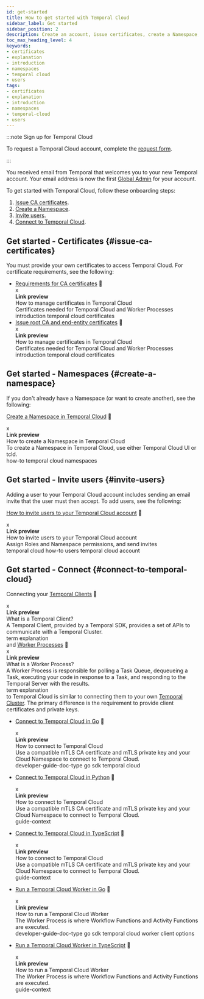 ```yaml
---
id: get-started
title: How to get started with Temporal Cloud
sidebar_label: Get started
sidebar_position: 2
description: Create an account, issue certificates, create a Namespace, invite users, and connect.
toc_max_heading_level: 4
keywords:
- certificates
- explanation
- introduction
- namespaces
- temporal cloud
- users
tags:
- certificates
- explanation
- introduction
- namespaces
- temporal-cloud
- users
---
```


<!-- THIS FILE IS GENERATED. DO NOT EDIT THIS FILE DIRECTLY -->

:::note Sign up for Temporal Cloud

To request a Temporal Cloud account, complete the [request form](https://pages.temporal.io/cloud-request-access).

:::

<!--- Onboarding guide for Temporal Cloud --->

You received email from Temporal that welcomes you to your new Temporal account.
Your email address is now the first [Global Admin](/cloud/#account-level-roles) for your account.

To get started with Temporal Cloud, follow these onboarding steps:

<!--- 1. [Create an account.](#create-an-account-in-temporal-cloud) --->

1. [Issue CA certificates](#issue-ca-certificates).
1. [Create a Namespace](#create-a-namespace).
1. [Invite users](#invite-users).
1. [Connect to Temporal Cloud](#connect-to-temporal-cloud).

## Get started - Certificates {#issue-ca-certificates}

You must provide your own certificates to access Temporal Cloud.
For certificate requirements, see the following:

- [Requirements for CA certificates](/cloud/account-setup/certificates#certificate-requirements) <span id="i-67fe5190-47b8-48e4-a218-cad3196f3368" class="clickable-i clickable-link-preview">🔗</span><div id="preview-modal-67fe5190-47b8-48e4-a218-cad3196f3368" class="preview-modal"><div class="modal-header"><div id="x-67fe5190-47b8-48e4-a218-cad3196f3368" class="clickable-x clickable-link-preview">x</div><b>Link preview</b></div><div class="preview-modal-title">How to manage certificates in Temporal Cloud</div><div class="preview-modal-description">Certificates needed for Temporal Cloud and Worker Processes</div><div class="preview-modal-tags"><span class="preview-modal-tag">introduction</span> <span class="preview-modal-tag">temporal cloud</span> <span class="preview-modal-tag">certificates</span></div></div>
- [Issue root CA and end-entity certificates](/cloud/account-setup/certificates#issue-certificates) <span id="i-351ba640-c168-4dcb-9e8f-a6a67847feea" class="clickable-i clickable-link-preview">🔗</span><div id="preview-modal-351ba640-c168-4dcb-9e8f-a6a67847feea" class="preview-modal"><div class="modal-header"><div id="x-351ba640-c168-4dcb-9e8f-a6a67847feea" class="clickable-x clickable-link-preview">x</div><b>Link preview</b></div><div class="preview-modal-title">How to manage certificates in Temporal Cloud</div><div class="preview-modal-description">Certificates needed for Temporal Cloud and Worker Processes</div><div class="preview-modal-tags"><span class="preview-modal-tag">introduction</span> <span class="preview-modal-tag">temporal cloud</span> <span class="preview-modal-tag">certificates</span></div></div>

## Get started - Namespaces {#create-a-namespace}

If you don't already have a Namespace (or want to create another), see the following:

[Create a Namespace in Temporal Cloud](/cloud/account-setup/namespaces#create-a-namespace) <span id="i-a4e2b304-af12-46a6-994d-de1ad9eada28" class="clickable-i clickable-link-preview">🔗</span><div id="preview-modal-a4e2b304-af12-46a6-994d-de1ad9eada28" class="preview-modal"><div class="modal-header"><div id="x-a4e2b304-af12-46a6-994d-de1ad9eada28" class="clickable-x clickable-link-preview">x</div><b>Link preview</b></div><div class="preview-modal-title">How to create a Namespace in Temporal Cloud</div><div class="preview-modal-description">To create a Namespace in Temporal Cloud, use either Temporal Cloud UI or tcld.</div><div class="preview-modal-tags"><span class="preview-modal-tag">how-to</span> <span class="preview-modal-tag">temporal cloud</span> <span class="preview-modal-tag">namespaces</span></div></div>

## Get started - Invite users {#invite-users}

Adding a user to your Temporal Cloud account includes sending an email invite that the user must then accept.
To add users, see the following:

[How to invite users to your Temporal Cloud account](/cloud/account-setup/users#invite-users) <span id="i-40a397d8-dccc-479d-b58c-3937f293b7c1" class="clickable-i clickable-link-preview">🔗</span><div id="preview-modal-40a397d8-dccc-479d-b58c-3937f293b7c1" class="preview-modal"><div class="modal-header"><div id="x-40a397d8-dccc-479d-b58c-3937f293b7c1" class="clickable-x clickable-link-preview">x</div><b>Link preview</b></div><div class="preview-modal-title">How to invite users to your Temporal Cloud account</div><div class="preview-modal-description">Assign Roles and Namespace permissions, and send invites</div><div class="preview-modal-tags"><span class="preview-modal-tag">temporal cloud</span> <span class="preview-modal-tag">how-to</span> <span class="preview-modal-tag">users</span> <span class="preview-modal-tag">temporal cloud account</span></div></div>

## Get started - Connect {#connect-to-temporal-cloud}

Connecting your [Temporal Clients](/temporal#temporal-client) <span id="i-ef958ea3-6f4e-458c-914b-7c758716df5a" class="clickable-i clickable-link-preview">🔗</span><div id="preview-modal-ef958ea3-6f4e-458c-914b-7c758716df5a" class="preview-modal"><div class="modal-header"><div id="x-ef958ea3-6f4e-458c-914b-7c758716df5a" class="clickable-x clickable-link-preview">x</div><b>Link preview</b></div><div class="preview-modal-title">What is a Temporal Client?</div><div class="preview-modal-description">A Temporal Client, provided by a Temporal SDK, provides a set of APIs to communicate with a Temporal Cluster.</div><div class="preview-modal-tags"><span class="preview-modal-tag">term</span> <span class="preview-modal-tag">explanation</span></div></div> and [Worker Processes](/workers#worker-process) <span id="i-563984b4-9ef3-41b8-85ab-4b5e70f8bf53" class="clickable-i clickable-link-preview">🔗</span><div id="preview-modal-563984b4-9ef3-41b8-85ab-4b5e70f8bf53" class="preview-modal"><div class="modal-header"><div id="x-563984b4-9ef3-41b8-85ab-4b5e70f8bf53" class="clickable-x clickable-link-preview">x</div><b>Link preview</b></div><div class="preview-modal-title">What is a Worker Process?</div><div class="preview-modal-description">A Worker Process is responsible for polling a Task Queue, dequeueing a Task, executing your code in response to a Task, and responding to the Temporal Server with the results.</div><div class="preview-modal-tags"><span class="preview-modal-tag">term</span> <span class="preview-modal-tag">explanation</span></div></div> to Temporal Cloud is similar to connecting them to your own [Temporal Cluster](/clusters).
The primary difference is the requirement to provide client certificates and private keys.

- [Connect to Temporal Cloud in Go](/dev-guide/go/foundations#connect-to-temporal-cloud) <span id="i-8cf1404d-5daa-4748-b2fb-5283d8867698" class="clickable-i clickable-link-preview">🔗</span><div id="preview-modal-8cf1404d-5daa-4748-b2fb-5283d8867698" class="preview-modal"><div class="modal-header"><div id="x-8cf1404d-5daa-4748-b2fb-5283d8867698" class="clickable-x clickable-link-preview">x</div><b>Link preview</b></div><div class="preview-modal-title">How to connect to Temporal Cloud</div><div class="preview-modal-description">Use a compatible mTLS CA certificate and mTLS private key and your Cloud Namespace to connect to Temporal Cloud.</div><div class="preview-modal-tags"><span class="preview-modal-tag">developer-guide-doc-type</span> <span class="preview-modal-tag">go sdk</span> <span class="preview-modal-tag">temporal cloud</span></div></div>
- [Connect to Temporal Cloud in Python](/dev-guide/python/foundations#connect-to-temporal-cloud) <span id="i-3d8b27db-4641-4aea-8e7a-6d0794a5e2e3" class="clickable-i clickable-link-preview">🔗</span><div id="preview-modal-3d8b27db-4641-4aea-8e7a-6d0794a5e2e3" class="preview-modal"><div class="modal-header"><div id="x-3d8b27db-4641-4aea-8e7a-6d0794a5e2e3" class="clickable-x clickable-link-preview">x</div><b>Link preview</b></div><div class="preview-modal-title">How to connect to Temporal Cloud</div><div class="preview-modal-description">Use a compatible mTLS CA certificate and mTLS private key and your Cloud Namespace to connect to Temporal Cloud.</div><div class="preview-modal-tags"><span class="preview-modal-tag">guide-context</span></div></div>
- [Connect to Temporal Cloud in TypeScript](/dev-guide/typescript/foundations#connect-to-temporal-cloud) <span id="i-976b8932-d6fe-4832-9598-840565fea25f" class="clickable-i clickable-link-preview">🔗</span><div id="preview-modal-976b8932-d6fe-4832-9598-840565fea25f" class="preview-modal"><div class="modal-header"><div id="x-976b8932-d6fe-4832-9598-840565fea25f" class="clickable-x clickable-link-preview">x</div><b>Link preview</b></div><div class="preview-modal-title">How to connect to Temporal Cloud</div><div class="preview-modal-description">Use a compatible mTLS CA certificate and mTLS private key and your Cloud Namespace to connect to Temporal Cloud.</div><div class="preview-modal-tags"><span class="preview-modal-tag">guide-context</span></div></div>

- [Run a Temporal Cloud Worker in Go](/dev-guide/go/foundations#run-a-temporal-cloud-worker) <span id="i-2c01cd28-9e0d-4594-b331-ffa24eea0f4c" class="clickable-i clickable-link-preview">🔗</span><div id="preview-modal-2c01cd28-9e0d-4594-b331-ffa24eea0f4c" class="preview-modal"><div class="modal-header"><div id="x-2c01cd28-9e0d-4594-b331-ffa24eea0f4c" class="clickable-x clickable-link-preview">x</div><b>Link preview</b></div><div class="preview-modal-title">How to run a Temporal Cloud Worker</div><div class="preview-modal-description">The Worker Process is where Workflow Functions and Activity Functions are executed.</div><div class="preview-modal-tags"><span class="preview-modal-tag">developer-guide-doc-type</span> <span class="preview-modal-tag">go sdk</span> <span class="preview-modal-tag">temporal cloud</span> <span class="preview-modal-tag">worker</span> <span class="preview-modal-tag">client options</span></div></div>
- [Run a Temporal Cloud Worker in TypeScript](/dev-guide/typescript/foundations#run-a-temporal-cloud-worker) <span id="i-4b1e11a9-f0df-44ef-8275-703f53452c38" class="clickable-i clickable-link-preview">🔗</span><div id="preview-modal-4b1e11a9-f0df-44ef-8275-703f53452c38" class="preview-modal"><div class="modal-header"><div id="x-4b1e11a9-f0df-44ef-8275-703f53452c38" class="clickable-x clickable-link-preview">x</div><b>Link preview</b></div><div class="preview-modal-title">How to run a Temporal Cloud Worker</div><div class="preview-modal-description">The Worker Process is where Workflow Functions and Activity Functions are executed.</div><div class="preview-modal-tags"><span class="preview-modal-tag">guide-context</span></div></div>
